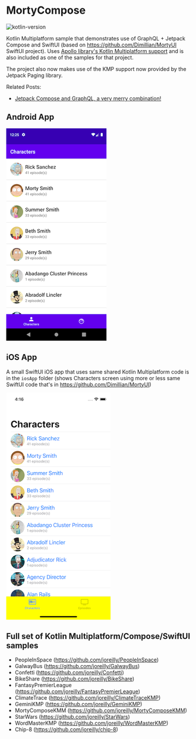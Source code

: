 # MortyCompose

![kotlin-version](https://img.shields.io/badge/kotlin-2.0.0-blue?logo=kotlin)


Kotlin Multiplatform sample that demonstrates use of GraphQL + Jetpack Compose and SwiftUI (based on https://github.com/Dimillian/MortyUI SwiftUI project).
Uses [Apollo library's Kotlin Multiplatform support](https://www.apollographql.com/docs/android/essentials/get-started-multiplatform/) and is also included as one of the samples for that project.

The project also now makes use of the KMP support now provided by the Jetpack Paging library.


Related Posts:
* [Jetpack Compose and GraphQL, a very merry combination!](https://johnoreilly.dev/posts/jetpack-compose-graphql/)


## Android App

![Characters Android Screenshot](/art/characters_screenshot.png?raw=true)




## iOS App

A small SwiftUI iOS app that uses same shared Kotlin Multiplatform code is in the `iosApp` folder
 (shows Characters screen using more or less same SwiftUI code that's in https://github.com/Dimillian/MortyUI)

![Characters iOS Screenshot](/art/characters_screenshot_ios.png?raw=true)


## Full set of Kotlin Multiplatform/Compose/SwiftUI samples

*  PeopleInSpace (https://github.com/joreilly/PeopleInSpace)
*  GalwayBus (https://github.com/joreilly/GalwayBus)
*  Confetti (https://github.com/joreilly/Confetti)
*  BikeShare (https://github.com/joreilly/BikeShare)
*  FantasyPremierLeague (https://github.com/joreilly/FantasyPremierLeague)
*  ClimateTrace (https://github.com/joreilly/ClimateTraceKMP)
*  GeminiKMP (https://github.com/joreilly/GeminiKMP)
*  MortyComposeKMM (https://github.com/joreilly/MortyComposeKMM)
*  StarWars (https://github.com/joreilly/StarWars)
*  WordMasterKMP (https://github.com/joreilly/WordMasterKMP)
*  Chip-8 (https://github.com/joreilly/chip-8)
